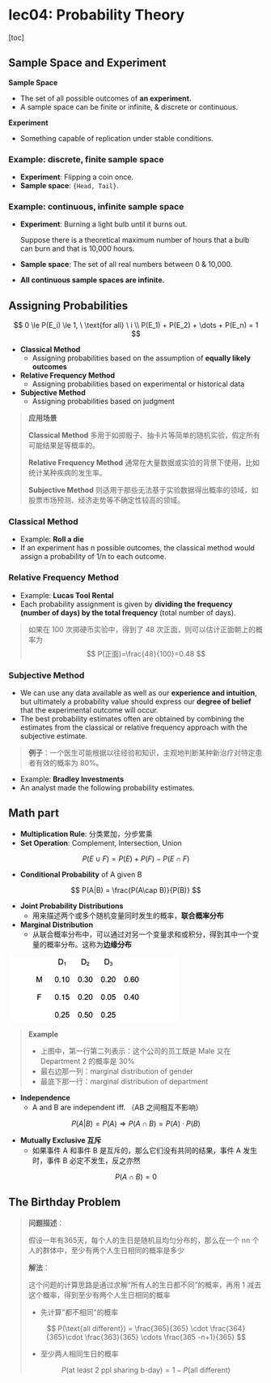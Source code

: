 # lec04: Probability Theory

[toc]

## Sample Space and Experiment

**Sample Space**

- The set of all possible outcomes of **an experiment.**
- A sample space can be finite or infinite, & discrete or continuous.

**Experiment**

- Something capable of replication under stable conditions.

### Example: discrete, finite sample space

- **Experiment**: Flipping a coin once.
- **Sample space**: `{Head, Tail}`.

### Example: continuous, infinite sample space

- **Experiment**: Burning a light bulb until it burns out.

    Suppose there is a theoretical maximum number of hours that a bulb can burn and that is 10,000 hours.

- **Sample space**: The set of all real numbers between 0 & 10,000.

- **All continuous sample spaces are infinite.**

## Assigning Probabilities

$$
0 \le P(E_i) \le 1, \ \text{for all} \ i \\
P(E_1) + P(E_2) + \dots + P(E_n) = 1
$$

- **Classical Method**
    - Assigning probabilities based on the assumption of **equally likely outcomes**
- **Relative Frequency Method**
    - Assigning probabilities based on experimental or historical data
- **Subjective Method** 
    - Assigning probabilities based on judgment

> **应用场景**
>
> **Classical Method** 多用于如掷骰子、抽卡片等简单的随机实验，假定所有可能结果是等概率的。
>
> **Relative Frequency Method** 通常在大量数据或实验的背景下使用，比如统计某种疾病的发生率。
>
> **Subjective Method** 则适用于那些无法基于实验数据得出概率的领域，如股票市场预测、经济走势等不确定性较高的领域。

### Classical Method

- Example: **Roll a die**
- If an experiment has n possible outcomes, the classical method would assign a probability of 1/n to each outcome.

### Relative Frequency Method

- Example: **Lucas Tool Rental**
- Each probability assignment is given by **dividing the frequency (number of days) by the total frequency** (total number of days).



> 如果在 100 次掷硬币实验中，得到了 48 次正面，则可以估计正面朝上的概率为 
> $$
> P(正面)=\frac{48}{100}=0.48
> $$

### Subjective Method

- We can use any data available as well as our **experience and intuition**, but ultimately a probability value should express our **degree of belief** that the experimental outcome will occur.
- The best probability estimates often are obtained by combining the estimates from the classical or relative frequency approach with the subjective estimate.

> **例子**：一个医生可能根据以往经验和知识，主观地判断某种新治疗对特定患者有效的概率为 80%。

- Example: **Bradley Investments**
- An analyst made the following probability estimates.

## Math part

- **Multiplication Rule**: 分类累加，分步累乘
- **Set Operation**: Complement, Intersection, Union

$$
P(E \cup F ) = P(E) + P(F) - P(E\cap F)
$$

- **Conditional Probability** of A given B

$$
P(A|B) = \frac{P(A\cap B)}{P(B)}
$$

- **Joint Probability Distributions**
    - 用来描述两个或多个随机变量同时发生的概率，**联合概率分布**
- **Marginal Distribution**
    - 从联合概率分布中，可以通过对另一个变量求和或积分，得到其中一个变量的概率分布。这称为**边缘分布**

<img src="./assets/截屏2024-10-14 16.35.31.png" alt="截屏2024-10-14 16.35.31" style="zoom:33%;" />

> **Example**
>
> - 上图中，第一行第二列表示：这个公司的员工既是 Male 又在 Department 2 的概率是 30%
> - 最右边那一列：marginal distribution of gender
> - 最底下那一行：marginal distribution of department

- **Independence**
    - A and B are independent iff. （AB 之间相互不影响）

$$
P(A|B) = P(A) \Rightarrow P(A\cap B) = P(A)\cdot P(B)
$$

- **Mutually Exclusive 互斥** 
    - 如果事件 A 和事件 B 是互斥的，那么它们没有共同的结果，事件 A 发生时，事件 B 必定不发生，反之亦然

$$
P(A \cap B) = 0
$$

## The Birthday Problem

> **问题描述**：
>
> 假设一年有365天，每个人的生日是随机且均匀分布的，那么在一个 nn 个人的群体中，至少有两个人生日相同的概率是多少
>
> **解法**：
>
> 这个问题的计算思路是通过求解“所有人的生日都不同”的概率，再用 1 减去这个概率，得到至少有两个人生日相同的概率
>
> - 先计算"都不相同"的概率
>
> $$
> P(\text{all different}) = \frac{365}{365} \cdot \frac{364}{365}\cdot \frac{363}{365} \cdots \frac{365 -n+1}{365}
> $$
>
> - 至少两人相同生日的概率
>
> $$
> P(\text{at least 2 ppl sharing b-day}) = 1 - P(\text{all different})
> $$



